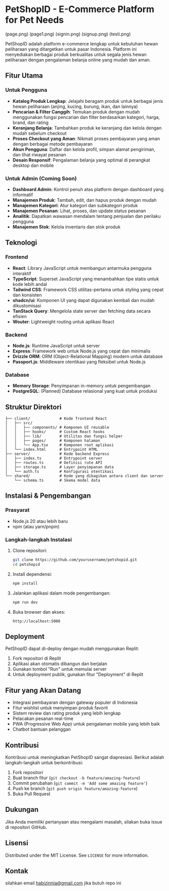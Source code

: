 
# PetShopID - E-Commerce Platform for Pet Needs

(page.png)
(page1.png)
(signin.png)
(signup.png)
(testi.png)

PetShopID adalah platform e-commerce lengkap untuk kebutuhan hewan peliharaan yang ditargetkan untuk pasar Indonesia. Platform ini menyediakan berbagai produk berkualitas untuk segala jenis hewan peliharaan dengan pengalaman belanja online yang mudah dan aman.

## Fitur Utama

### Untuk Pengguna
- **Katalog Produk Lengkap**: Jelajahi beragam produk untuk berbagai jenis hewan peliharaan (anjing, kucing, burung, ikan, dan lainnya)
- **Pencarian & Filter Canggih**: Temukan produk dengan mudah menggunakan fungsi pencarian dan filter berdasarkan kategori, harga, brand, dan rating
- **Keranjang Belanja**: Tambahkan produk ke keranjang dan kelola dengan mudah sebelum checkout
- **Proses Checkout yang Aman**: Nikmati proses pembayaran yang aman dengan berbagai metode pembayaran
- **Akun Pengguna**: Daftar dan kelola profil, simpan alamat pengiriman, dan lihat riwayat pesanan
- **Desain Responsif**: Pengalaman belanja yang optimal di perangkat desktop dan mobile

### Untuk Admin (Coming Soon)
- **Dashboard Admin**: Kontrol penuh atas platform dengan dashboard yang informatif
- **Manajemen Produk**: Tambah, edit, dan hapus produk dengan mudah
- **Manajemen Kategori**: Atur kategori dan subkategori produk
- **Manajemen Pesanan**: Lihat, proses, dan update status pesanan
- **Analitik**: Dapatkan wawasan mendalam tentang penjualan dan perilaku pengguna
- **Manajemen Stok**: Kelola inventaris dan stok produk

## Teknologi

### Frontend
- **React**: Library JavaScript untuk membangun antarmuka pengguna interaktif
- **TypeScript**: Superset JavaScript yang menambahkan tipe statis untuk kode lebih andal
- **Tailwind CSS**: Framework CSS utilitas-pertama untuk styling yang cepat dan konsisten
- **shadcn/ui**: Komponen UI yang dapat digunakan kembali dan mudah dikustomisasi
- **TanStack Query**: Mengelola state server dan fetching data secara efisien
- **Wouter**: Lightweight routing untuk aplikasi React

### Backend
- **Node.js**: Runtime JavaScript untuk server
- **Express**: Framework web untuk Node.js yang cepat dan minimalis
- **Drizzle ORM**: ORM (Object-Relational Mapping) modern untuk database
- **Passport.js**: Middleware otentikasi yang fleksibel untuk Node.js

### Database
- **Memory Storage**: Penyimpanan in-memory untuk pengembangan
- **PostgreSQL**: (Planned) Database relasional yang kuat untuk produksi

## Struktur Direktori

```
├── client/             # Kode frontend React
│   ├── src/
│   │   ├── components/ # Komponen UI reusable
│   │   ├── hooks/      # Custom React hooks
│   │   ├── lib/        # Utilitas dan fungsi helper
│   │   ├── pages/      # Komponen halaman
│   │   └── App.tsx     # Komponen root aplikasi
│   └── index.html      # Entrypoint HTML
├── server/             # Kode backend Express
│   ├── index.ts        # Entrypoint server
│   ├── routes.ts       # Definisi rute API
│   ├── storage.ts      # Layer penyimpanan data
│   └── auth.ts         # Konfigurasi otentikasi
└── shared/             # Kode yang dibagikan antara client dan server
    └── schema.ts       # Skema model data
```

## Instalasi & Pengembangan

### Prasyarat
- Node.js 20 atau lebih baru
- npm (atau yarn/pnpm)

### Langkah-langkah Instalasi

1. Clone repositori:
   ```bash
   git clone https://github.com/yourusername/petshopid.git
   cd petshopid
   ```

2. Install dependensi:
   ```bash
   npm install
   ```

3. Jalankan aplikasi dalam mode pengembangan:
   ```bash
   npm run dev
   ```

4. Buka browser dan akses:
   ```
   http://localhost:5000
   ```

## Deployment

PetShopID dapat di-deploy dengan mudah menggunakan Replit:

1. Fork repositori di Replit
2. Aplikasi akan otomatis dibangun dan berjalan
3. Gunakan tombol "Run" untuk memulai server
4. Untuk deployment publik, gunakan fitur "Deployment" di Replit

## Fitur yang Akan Datang

- Integrasi pembayaran dengan gateway populer di Indonesia
- Fitur wishlist untuk menyimpan produk favorit
- Sistem review dan rating produk yang lebih lengkap
- Pelacakan pesanan real-time
- PWA (Progressive Web App) untuk pengalaman mobile yang lebih baik
- Chatbot bantuan pelanggan

## Kontribusi

Kontribusi untuk meningkatkan PetShopID sangat diapresiasi. Berikut adalah langkah-langkah untuk berkontribusi:

1. Fork repositori
2. Buat branch fitur (`git checkout -b feature/amazing-feature`)
3. Commit perubahan (`git commit -m 'Add some amazing feature'`)
4. Push ke branch (`git push origin feature/amazing-feature`)
5. Buka Pull Request

## Dukungan

Jika Anda memiliki pertanyaan atau mengalami masalah, silakan buka issue di repositori GitHub.

## Lisensi

Distributed under the MIT License. See `LICENSE` for more information.

## Kontak

silahkan email habizinnia@gmail.com jika butuh repo ini
